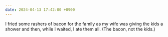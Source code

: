 ```yaml
---
date: 2024-04-13 17:42:00 +0900
---
```


I fried some rashers of bacon for the family as my wife was giving the kids a shower and then, while I waited, I ate them all. (The bacon, not the kids.)
